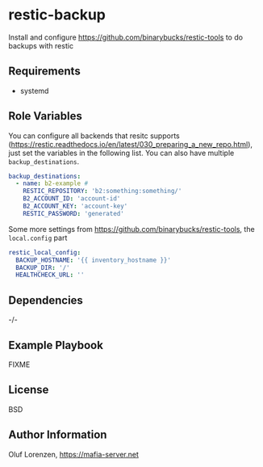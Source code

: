 restic-backup
=========

Install and configure https://github.com/binarybucks/restic-tools to do backups with restic

Requirements
------------

- systemd

Role Variables
--------------

You can configure all backends that resitc supports (https://restic.readthedocs.io/en/latest/030_preparing_a_new_repo.html), just set the variables in the following list.
You can also have multiple `backup_destinations`.

```yaml
backup_destinations:
  - name: b2-example # 
    RESTIC_REPOSITORY: 'b2:something:something/'
    B2_ACCOUNT_ID: 'account-id'
    B2_ACCOUNT_KEY: 'account-key'
    RESTIC_PASSWORD: 'generated'
```

Some more settings from https://github.com/binarybucks/restic-tools, the `local.config` part
```yaml
restic_local_config:
  BACKUP_HOSTNAME: '{{ inventory_hostname }}'
  BACKUP_DIR: '/'
  HEALTHCHECK_URL: ''
```

Dependencies
------------

-/-

Example Playbook
----------------

FIXME

License
-------

BSD

Author Information
------------------

Oluf Lorenzen, https://mafia-server.net
